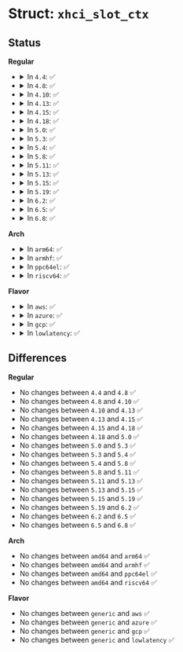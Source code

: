 # Struct: <code>xhci_slot_ctx</code>

## Status
<b>Regular</b>
<ul>
<li>
<details>
<summary>In <code>4.4</code>: ✅</summary>

```c
struct xhci_slot_ctx {
    __le32 dev_info;
    __le32 dev_info2;
    __le32 tt_info;
    __le32 dev_state;
    __le32 reserved[4];
};
```
</details>
</li>
<li>
<details>
<summary>In <code>4.8</code>: ✅</summary>

```c
struct xhci_slot_ctx {
    __le32 dev_info;
    __le32 dev_info2;
    __le32 tt_info;
    __le32 dev_state;
    __le32 reserved[4];
};
```
</details>
</li>
<li>
<details>
<summary>In <code>4.10</code>: ✅</summary>

```c
struct xhci_slot_ctx {
    __le32 dev_info;
    __le32 dev_info2;
    __le32 tt_info;
    __le32 dev_state;
    __le32 reserved[4];
};
```
</details>
</li>
<li>
<details>
<summary>In <code>4.13</code>: ✅</summary>

```c
struct xhci_slot_ctx {
    __le32 dev_info;
    __le32 dev_info2;
    __le32 tt_info;
    __le32 dev_state;
    __le32 reserved[4];
};
```
</details>
</li>
<li>
<details>
<summary>In <code>4.15</code>: ✅</summary>

```c
struct xhci_slot_ctx {
    __le32 dev_info;
    __le32 dev_info2;
    __le32 tt_info;
    __le32 dev_state;
    __le32 reserved[4];
};
```
</details>
</li>
<li>
<details>
<summary>In <code>4.18</code>: ✅</summary>

```c
struct xhci_slot_ctx {
    __le32 dev_info;
    __le32 dev_info2;
    __le32 tt_info;
    __le32 dev_state;
    __le32 reserved[4];
};
```
</details>
</li>
<li>
<details>
<summary>In <code>5.0</code>: ✅</summary>

```c
struct xhci_slot_ctx {
    __le32 dev_info;
    __le32 dev_info2;
    __le32 tt_info;
    __le32 dev_state;
    __le32 reserved[4];
};
```
</details>
</li>
<li>
<details>
<summary>In <code>5.3</code>: ✅</summary>

```c
struct xhci_slot_ctx {
    __le32 dev_info;
    __le32 dev_info2;
    __le32 tt_info;
    __le32 dev_state;
    __le32 reserved[4];
};
```
</details>
</li>
<li>
<details>
<summary>In <code>5.4</code>: ✅</summary>

```c
struct xhci_slot_ctx {
    __le32 dev_info;
    __le32 dev_info2;
    __le32 tt_info;
    __le32 dev_state;
    __le32 reserved[4];
};
```
</details>
</li>
<li>
<details>
<summary>In <code>5.8</code>: ✅</summary>

```c
struct xhci_slot_ctx {
    __le32 dev_info;
    __le32 dev_info2;
    __le32 tt_info;
    __le32 dev_state;
    __le32 reserved[4];
};
```
</details>
</li>
<li>
<details>
<summary>In <code>5.11</code>: ✅</summary>

```c
struct xhci_slot_ctx {
    __le32 dev_info;
    __le32 dev_info2;
    __le32 tt_info;
    __le32 dev_state;
    __le32 reserved[4];
};
```
</details>
</li>
<li>
<details>
<summary>In <code>5.13</code>: ✅</summary>

```c
struct xhci_slot_ctx {
    __le32 dev_info;
    __le32 dev_info2;
    __le32 tt_info;
    __le32 dev_state;
    __le32 reserved[4];
};
```
</details>
</li>
<li>
<details>
<summary>In <code>5.15</code>: ✅</summary>

```c
struct xhci_slot_ctx {
    __le32 dev_info;
    __le32 dev_info2;
    __le32 tt_info;
    __le32 dev_state;
    __le32 reserved[4];
};
```
</details>
</li>
<li>
<details>
<summary>In <code>5.19</code>: ✅</summary>

```c
struct xhci_slot_ctx {
    __le32 dev_info;
    __le32 dev_info2;
    __le32 tt_info;
    __le32 dev_state;
    __le32 reserved[4];
};
```
</details>
</li>
<li>
<details>
<summary>In <code>6.2</code>: ✅</summary>

```c
struct xhci_slot_ctx {
    __le32 dev_info;
    __le32 dev_info2;
    __le32 tt_info;
    __le32 dev_state;
    __le32 reserved[4];
};
```
</details>
</li>
<li>
<details>
<summary>In <code>6.5</code>: ✅</summary>

```c
struct xhci_slot_ctx {
    __le32 dev_info;
    __le32 dev_info2;
    __le32 tt_info;
    __le32 dev_state;
    __le32 reserved[4];
};
```
</details>
</li>
<li>
<details>
<summary>In <code>6.8</code>: ✅</summary>

```c
struct xhci_slot_ctx {
    __le32 dev_info;
    __le32 dev_info2;
    __le32 tt_info;
    __le32 dev_state;
    __le32 reserved[4];
};
```
</details>
</li>
</ul>
<b>Arch</b>
<ul>
<li>
<details>
<summary>In <code>arm64</code>: ✅</summary>

```c
struct xhci_slot_ctx {
    __le32 dev_info;
    __le32 dev_info2;
    __le32 tt_info;
    __le32 dev_state;
    __le32 reserved[4];
};
```
</details>
</li>
<li>
<details>
<summary>In <code>armhf</code>: ✅</summary>

```c
struct xhci_slot_ctx {
    __le32 dev_info;
    __le32 dev_info2;
    __le32 tt_info;
    __le32 dev_state;
    __le32 reserved[4];
};
```
</details>
</li>
<li>
<details>
<summary>In <code>ppc64el</code>: ✅</summary>

```c
struct xhci_slot_ctx {
    __le32 dev_info;
    __le32 dev_info2;
    __le32 tt_info;
    __le32 dev_state;
    __le32 reserved[4];
};
```
</details>
</li>
<li>
<details>
<summary>In <code>riscv64</code>: ✅</summary>

```c
struct xhci_slot_ctx {
    __le32 dev_info;
    __le32 dev_info2;
    __le32 tt_info;
    __le32 dev_state;
    __le32 reserved[4];
};
```
</details>
</li>
</ul>
<b>Flavor</b>
<ul>
<li>
<details>
<summary>In <code>aws</code>: ✅</summary>

```c
struct xhci_slot_ctx {
    __le32 dev_info;
    __le32 dev_info2;
    __le32 tt_info;
    __le32 dev_state;
    __le32 reserved[4];
};
```
</details>
</li>
<li>
<details>
<summary>In <code>azure</code>: ✅</summary>

```c
struct xhci_slot_ctx {
    __le32 dev_info;
    __le32 dev_info2;
    __le32 tt_info;
    __le32 dev_state;
    __le32 reserved[4];
};
```
</details>
</li>
<li>
<details>
<summary>In <code>gcp</code>: ✅</summary>

```c
struct xhci_slot_ctx {
    __le32 dev_info;
    __le32 dev_info2;
    __le32 tt_info;
    __le32 dev_state;
    __le32 reserved[4];
};
```
</details>
</li>
<li>
<details>
<summary>In <code>lowlatency</code>: ✅</summary>

```c
struct xhci_slot_ctx {
    __le32 dev_info;
    __le32 dev_info2;
    __le32 tt_info;
    __le32 dev_state;
    __le32 reserved[4];
};
```
</details>
</li>
</ul>

## Differences
<b>Regular</b>
<ul>
<li>
No changes between <code>4.4</code> and <code>4.8</code> ✅
</li>
<li>
No changes between <code>4.8</code> and <code>4.10</code> ✅
</li>
<li>
No changes between <code>4.10</code> and <code>4.13</code> ✅
</li>
<li>
No changes between <code>4.13</code> and <code>4.15</code> ✅
</li>
<li>
No changes between <code>4.15</code> and <code>4.18</code> ✅
</li>
<li>
No changes between <code>4.18</code> and <code>5.0</code> ✅
</li>
<li>
No changes between <code>5.0</code> and <code>5.3</code> ✅
</li>
<li>
No changes between <code>5.3</code> and <code>5.4</code> ✅
</li>
<li>
No changes between <code>5.4</code> and <code>5.8</code> ✅
</li>
<li>
No changes between <code>5.8</code> and <code>5.11</code> ✅
</li>
<li>
No changes between <code>5.11</code> and <code>5.13</code> ✅
</li>
<li>
No changes between <code>5.13</code> and <code>5.15</code> ✅
</li>
<li>
No changes between <code>5.15</code> and <code>5.19</code> ✅
</li>
<li>
No changes between <code>5.19</code> and <code>6.2</code> ✅
</li>
<li>
No changes between <code>6.2</code> and <code>6.5</code> ✅
</li>
<li>
No changes between <code>6.5</code> and <code>6.8</code> ✅
</li>
</ul>
<b>Arch</b>
<ul>
<li>
No changes between <code>amd64</code> and <code>arm64</code> ✅
</li>
<li>
No changes between <code>amd64</code> and <code>armhf</code> ✅
</li>
<li>
No changes between <code>amd64</code> and <code>ppc64el</code> ✅
</li>
<li>
No changes between <code>amd64</code> and <code>riscv64</code> ✅
</li>
</ul>
<b>Flavor</b>
<ul>
<li>
No changes between <code>generic</code> and <code>aws</code> ✅
</li>
<li>
No changes between <code>generic</code> and <code>azure</code> ✅
</li>
<li>
No changes between <code>generic</code> and <code>gcp</code> ✅
</li>
<li>
No changes between <code>generic</code> and <code>lowlatency</code> ✅
</li>
</ul>

